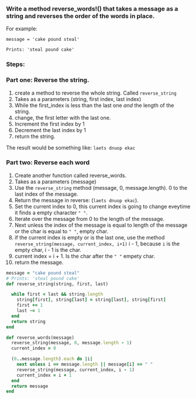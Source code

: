 ### Write a method reverse_words!() that takes a message as a string and reverses the order of the words in place.

For example:

`message = 'cake pound steal'`

`Prints: 'steal pound cake'`

### Steps: 

### Part one: Reverse the string. 
1. create a method to reverse the whole string. Called `reverse_string`
2. Takes as a parameters (string, first index, last index)
3. While the first_index is less than the last one *and* the length of the string. 
4. change, the first letter with the last one. 
5. Increment the first index by 1 
6. Decrement the last index by 1
7. return the string. 

The result would be something like: 
`laets dnuop ekac`

### Part two: Reverse each word
1. Create another function called reverse_words.
2. Takes as a parameters (message)
3. Use the `reverse_string` method (message, 0, message.length). 0 to the last index of the message.
4. Return the message in reverse: (`laets dnuop ekac`). 
5. Set the current index to 0, this current index is going to change eveytime it finds a empty character `" "`. 
6. Iterate over the message from 0 to the length of the message. 
7. Next unless the index of the message is equal to length of the message or the char is equal to `" "`, empty char. 
8. if the current index is empty or is the last one, use the method `reverse_string(message, current_index, i+1)` i - 1, because `i` is the empty char, i - 1 is the char. 
9. current index = i + 1. Is the char after the `" "` empety char. 
10. return the message. 

```ruby 
message = "cake pound steal"
# Prints: 'steal pound cake'
def reverse_string(string, first, last)

  while first < last && string.length
    string[first], string[last] = string[last], string[first]
    first += 1
    last -= 1
  end
  return string
end

def reverse_words(message)
  reverse_string(message, 0, message.length - 1)
  current_index = 0

  (0..message.length).each do |i|
    next unless i == message.length || message[i] == " "
    reverse_string(message, current_index, i - 1)
    current_index = i + 1
  end
  return message
end
```

